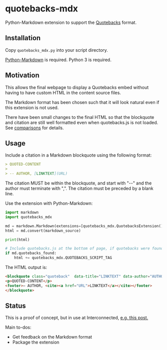 # quotebacks-mdx

Python-Markdown extension to support the [Quotebacks](https://quotebacks.net) format.


## Installation

Copy `quotebacks_mdx.py` into your script directory.

[Python-Markdown](https://python-markdown.github.io) is required. Python 3 is required.


## Motivation

This allows the final webpage to display a Quotebacks embed without having to have custom
HTML in the content source files.

The Markdown format has been chosen such that it will look natural even if this extension
is not used.

There have been small changes to the final HTML so that the blockquote and citation are
still well formatted even when quotebacks.js is not loaded. See
[comparisons](https://genmon.github.io/quotebacks-mdx/) for details.


## Usage

Include a citation in a Markdown blockquote using the following format:

```markdown
> QUOTED-CONTENT
>
> -- AUTHOR, [LINKTEXT](URL)
```

The citation MUST be within the blockquote, and start with "--" and the author must
terminate with ",". The citation must be preceded by a blank line.

Use the extension with Python-Markdown:

```python
import markdown
import quotebacks_mdx

md = markdown.Markdown(extensions=[quotebacks_mdx.QuotebacksExtension()])
html = md.convert(markdown_source)

print(html)

# Include quotebacks.js at the bottom of page, if quotebacks were found
if md.quotebacks_found:
    html += quotebacks_mdx.QUOTEBACKS_SCRIPT_TAG
```

The HTML output is:

```html
<blockquote class="quoteback"  data-title="LINKTEXT" data-author="AUTHOR" cite="URL">
<p>QUOTED-CONTENT</p>
<footer>– AUTHOR, <cite><a href="URL">LINKTEXT</a></cite></footer>
</blockquote>
```


## Status

This is a proof of concept, but in use at Interconnected, [e.g. this
post.](http://interconnected.org/home/2020/06/12/gibson)

Main to-dos:

* Get feedback on the Markdown format
* Package the extension
